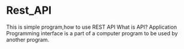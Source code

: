# Rest_API
This is simple program,how to use REST API 
What is API?
Application Programming interface is a part of a computer program to be used by another program.
